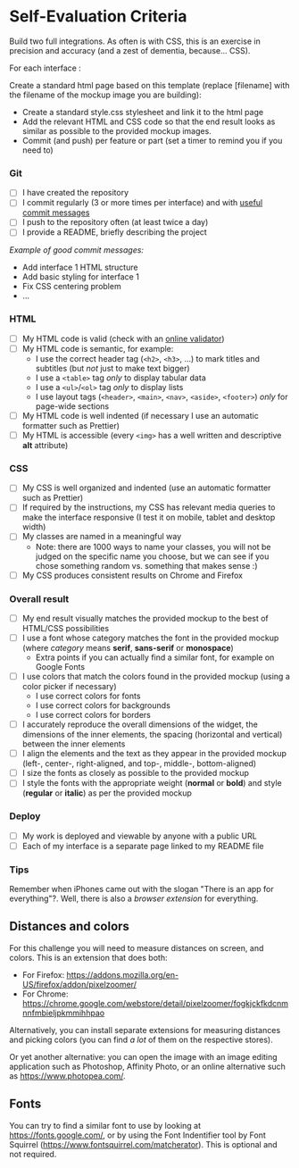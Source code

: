 # Self-Evaluation Criteria

Build two full integrations.
As often is with CSS, this is an exercise in precision and accuracy (and a zest of dementia, because... CSS).

For each interface :

Create a standard html page based on this template (replace [filename] with the filename of the mockup image you are building):

- Create a standard style.css stylesheet and link it to the html page
- Add the relevant HTML and CSS code so that the end result looks as similar as possible to the provided mockup images.
- Commit (and push) per feature or part (set a timer to remind you if you need to)

### Git

- [ ] I have created the repository
- [ ] I commit regularly (3 or more times per interface) and with [useful commit messages](https://www.google.com/search?q=useful+commit+messages&oq=useful+commit)
- [ ] I push to the repository often (at least twice a day)
- [ ] I provide a README, briefly describing the project

_Example of good commit messages:_

- Add interface 1 HTML structure
- Add basic styling for interface 1
- Fix CSS centering problem
- ...

### HTML

- [ ] My HTML code is valid (check with an [online validator](https://validator.w3.org/))
- [ ] My HTML code is semantic, for example:
  - I use the correct header tag (`<h2>`, `<h3>`, ...) to mark titles and subtitles (but _not_ just to make text bigger)
  - I use a `<table>` tag _only_ to display tabular data
  - I use a `<ul>`/`<ol>` tag _only_ to display lists
  - I use layout tags (`<header>`, `<main>`, `<nav>`, `<aside>`, `<footer>`) _only_ for page-wide sections
- [ ] My HTML code is well indented (if necessary I use an automatic formatter such as Prettier)
- [ ] My HTML is accessible (every `<img>` has a well written and descriptive **alt** attribute)

### CSS

- [ ] My CSS is well organized and indented (use an automatic formatter such as Prettier)
- [ ] If required by the instructions, my CSS has relevant media queries to make the interface responsive (I test it on mobile, tablet and desktop width)
- [ ] My classes are named in a meaningful way
  - Note: there are 1000 ways to name your classes, you will not be judged on the specific name you choose, but we can see if you chose something random vs. something that makes sense :)
- [ ] My CSS produces consistent results on Chrome and Firefox

### Overall result

- [ ] My end result visually matches the provided mockup to the best of HTML/CSS possibilities
- [ ] I use a font whose category matches the font in the provided mockup (where _category_ means **serif**, **sans-serif** or **monospace**)
  - Extra points if you can actually find a similar font, for example on Google Fonts
- [ ] I use colors that match the colors found in the provided mockup (using a color picker if necessary)
  - I use correct colors for fonts
  - I use correct colors for backgrounds
  - I use correct colors for borders
- [ ] I accurately reproduce the overall dimensions of the widget, the dimensions of the inner elements, the spacing (horizontal and vertical) between the inner elements
- [ ] I align the elements and the text as they appear in the provided mockup (left-, center-, right-aligned, and top-, middle-, bottom-aligned)
- [ ] I size the fonts as closely as possible to the provided mockup
- [ ] I style the fonts with the appropriate weight (**normal** or **bold**) and style (**regular** or **italic**) as per the provided mockup

### Deploy

- [ ] My work is deployed and viewable by anyone with a public URL
- [ ] Each of my interface is a separate page linked to my README file

### Tips
Remember when iPhones came out with the slogan "There is an app for everything"?. Well, there is also a _browser extension_ for everything.

## Distances and colors

For this challenge you will need to measure distances on screen, and colors. This is an extension that does both:

- For Firefox: https://addons.mozilla.org/en-US/firefox/addon/pixelzoomer/
- For Chrome: https://chrome.google.com/webstore/detail/pixelzoomer/fogkjckfkdcnmnnfmbieljpkmmihhpao

Alternatively, you can install separate extensions for measuring distances and picking colors (you can find _a lot_ of them on the respective stores).

Or yet another alternative: you can open the image with an image editing application such as Photoshop, Affinity Photo, or an online alternative such as https://www.photopea.com/.

## Fonts

You can try to find a similar font to use by looking at https://fonts.google.com/, or by using the Font Indentifier tool by Font Squirrel (https://www.fontsquirrel.com/matcherator). This is optional and not required.
